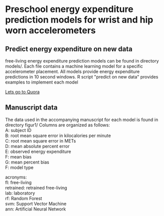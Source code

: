# Preschool energy expenditure prediction models for wrist and hip worn accelerometers

## Predict energy expenditure on new data
free-living energy expenditure prediction models can be found in directory models/. Each file contains a
machine learning model for a specific accelerometer placement.
All models provide energy expenditure predictions in 10 second windows.
R script "predict on new data" provides examples to implement each model

[Lets go to Quora](https://www.quora.com)

## Manuscript data
The data used in the accompanying manuscript for each model is found in directory figur1/
Columns are organized as follows:  
A: subject ID  
B: root mean square error in kilocalories per minute  
C: root mean square error in METs  
D: mean absolute percent error  
E: observed energy expenditure  
F: mean bias  
G: mean percent bias  
F: model type  
  
acronyms:  
  fl: free-living  
  retrained: retrained free-living  
  lab: laboratory  
  rf: Random Forest  
  svm: Support Vector Machine  
  ann: Artificial Neural Network  
  
